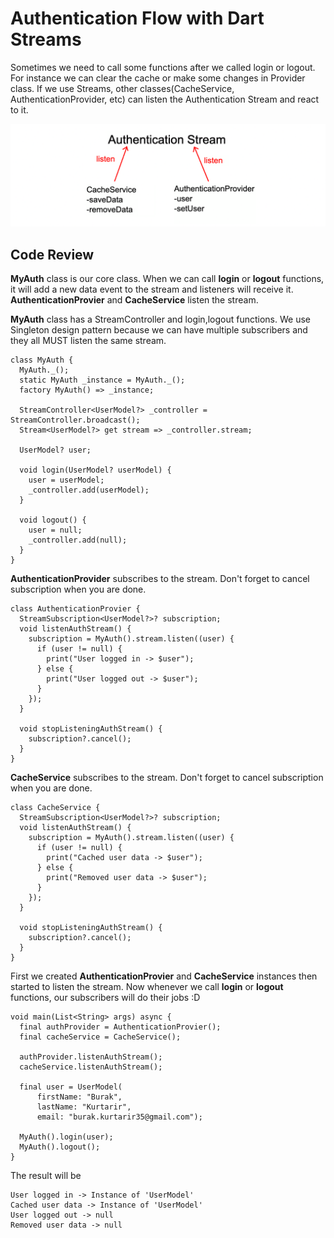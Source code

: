 # Authentication Flow with Dart Streams

Sometimes we need to call some functions after we called login or logout. For instance we can clear the cache or make some changes in Provider class.
If we use Streams, other classes(CacheService, AuthenticationProvider, etc) can listen the Authentication Stream and react to it.

![Authentication Flow with Streams](/auth_stream.png)

## Code Review

**MyAuth** class is our core class. When we can call **login** or **logout** functions, it will add a new data event to the stream and listeners will receive it.
**AuthenticationProvier** and **CacheService** listen the stream.

**MyAuth** class has a StreamController and login,logout functions. We use Singleton design pattern because we can have multiple subscribers and they all MUST listen the same stream.
```
class MyAuth {
  MyAuth._();
  static MyAuth _instance = MyAuth._();
  factory MyAuth() => _instance;

  StreamController<UserModel?> _controller = StreamController.broadcast();
  Stream<UserModel?> get stream => _controller.stream;

  UserModel? user;

  void login(UserModel? userModel) {
    user = userModel;
    _controller.add(userModel);
  }

  void logout() {
    user = null;
    _controller.add(null);
  }
}
```

**AuthenticationProvider** subscribes to the stream. Don't forget to cancel subscription when you are done.
```
class AuthenticationProvier {
  StreamSubscription<UserModel?>? subscription;
  void listenAuthStream() {
    subscription = MyAuth().stream.listen((user) {
      if (user != null) {
        print("User logged in -> $user");
      } else {
        print("User logged out -> $user");
      }
    });
  }

  void stopListeningAuthStream() {
    subscription?.cancel();
  }
}
```

**CacheService** subscribes to the stream. Don't forget to cancel subscription when you are done.
```
class CacheService {
  StreamSubscription<UserModel?>? subscription;
  void listenAuthStream() {
    subscription = MyAuth().stream.listen((user) {
      if (user != null) {
        print("Cached user data -> $user");
      } else {
        print("Removed user data -> $user");
      }
    });
  }

  void stopListeningAuthStream() {
    subscription?.cancel();
  }
}
```

First we created **AuthenticationProvier** and **CacheService** instances then started to listen the stream. Now whenever we call **login** or **logout** functions, our subscribers will do their jobs :D
```
void main(List<String> args) async {
  final authProvider = AuthenticationProvier();
  final cacheService = CacheService();

  authProvider.listenAuthStream();
  cacheService.listenAuthStream();

  final user = UserModel(
      firstName: "Burak",
      lastName: "Kurtarir",
      email: "burak.kurtarir35@gmail.com");

  MyAuth().login(user);
  MyAuth().logout();
}
```

The result will be
```
User logged in -> Instance of 'UserModel'
Cached user data -> Instance of 'UserModel'
User logged out -> null
Removed user data -> null
```